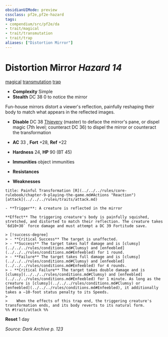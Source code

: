 ```yaml
---
obsidianUIMode: preview
cssclass: pf2e,pf2e-hazard
tags:
- compendium/src/pf2e/da
- trait/magical
- trait/transmutation
- trait/trap
aliases: ["Distortion Mirror"]
---
```

# Distortion Mirror *Hazard 14*  
[magical](../../../rules/traits/magical.md)  [transmutation](../../../rules/traits/transmutation.md)  [trap](../../../rules/traits/trap.md)  

- **Complexity** Simple
- **Stealth** DC 38 0 to notice the mirror  

Fun-house mirrors distort a viewer's reflection, painfully reshaping their body to match what appears in the reflected images.

- **Disable** DC 38 [Thievery](../../skills.md#Thievery) (master) to deface the mirror's pane, or dispel magic (7th level; counteract DC 36) to dispel the mirror or counteract the transformation  

- **AC** 33 , **Fort** +28, **Ref** +22
- **Hardness** 24, **HP** 90 (BT 45)
- **Immunities** object immunities
- **Resistances** 
- **Weaknesses** 
     
```ad-embed-ability
title: Painful Transformation [R](../../../rules/core-rulebook/chapter-9-playing-the-game.md#Actions "Reaction")
[attack](../../../rules/traits/attack.md)  

- **Trigger**: A creature is reflected in the mirror

**Effect** The triggering creature's body is painfully squished, stretched, and distorted to match their reflection. The creature takes `6d10+30` force damage and must attempt a DC 39 Fortitude save.

> [!success-degree] 
> - **Critical Success** The target is unaffected.
> - **Success** The target takes half damage and is [clumsy](../../../rules/conditions.md#Clumsy) and [enfeebled](../../../rules/conditions.md#Enfeebled) for 1 round.
> - **Failure** The target takes full damage and is [clumsy](../../../rules/conditions.md#Clumsy) and [enfeebled](../../../rules/conditions.md#Enfeebled) for 4 rounds.
> - **Critical Failure** The target takes double damage and is [clumsy](../../../rules/conditions.md#Clumsy) and [enfeebled](../../../rules/conditions.md#Enfeebled) for 1 minute. As long as the creature is [clumsy](../../../rules/conditions.md#Clumsy) or [enfeebled](../../../rules/conditions.md#Enfeebled), it additionally takes a –10-foot status penalty to its Speeds.
>
>    When the effects of this trap end, the triggering creature's transformation ends, and its body reverts to its natural form.  
%% #trait/attack %%
```

**Reset** 1 day  

*Source: Dark Archive p. 123*
